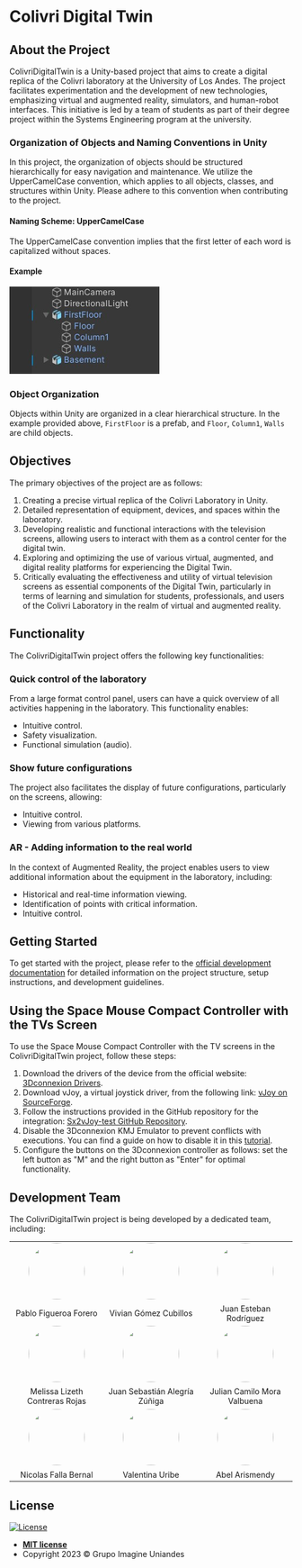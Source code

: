 # Colivri Digital Twin

## About the Project

ColivriDigitalTwin is a Unity-based project that aims to create a digital replica of the Colivri laboratory at the University of Los Andes. The project facilitates experimentation and the development of new technologies, emphasizing virtual and augmented reality, simulators, and human-robot interfaces. This initiative is led by a team of students as part of their degree project within the Systems Engineering program at the university.

### Organization of Objects and Naming Conventions in Unity

In this project, the organization of objects should be structured hierarchically for easy navigation and maintenance. We utilize the UpperCamelCase convention, which applies to all objects, classes, and structures within Unity. Please adhere to this convention when contributing to the project.

#### Naming Scheme: UpperCamelCase

The UpperCamelCase convention implies that the first letter of each word is capitalized without spaces.

#### Example

![UpperCamelCaseExample](Images/UpperCamelCaseExample.jpg)

### Object Organization

Objects within Unity are organized in a clear hierarchical structure. In the example provided above, `FirstFloor` is a prefab, and `Floor`, `Column1`, `Walls` are child objects.

## Objectives

The primary objectives of the project are as follows:

1. Creating a precise virtual replica of the Colivri Laboratory in Unity.
2. Detailed representation of equipment, devices, and spaces within the laboratory.
3. Developing realistic and functional interactions with the television screens, allowing users to interact with them as a control center for the digital twin.
4. Exploring and optimizing the use of various virtual, augmented, and digital reality platforms for experiencing the Digital Twin.
5. Critically evaluating the effectiveness and utility of virtual television screens as essential components of the Digital Twin, particularly in terms of learning and simulation for students, professionals, and users of the Colivri Laboratory in the realm of virtual and augmented reality.

## Functionality

The ColivriDigitalTwin project offers the following key functionalities:

### Quick control of the laboratory

From a large format control panel, users can have a quick overview of all activities happening in the laboratory. This functionality enables:

- Intuitive control.
- Safety visualization.
- Functional simulation (audio).

### Show future configurations

The project also facilitates the display of future configurations, particularly on the screens, allowing:

- Intuitive control.
- Viewing from various platforms.

### AR - Adding information to the real world

In the context of Augmented Reality, the project enables users to view additional information about the equipment in the laboratory, including:

- Historical and real-time information viewing.
- Identification of points with critical information.
- Intuitive control.

## Getting Started

To get started with the project, please refer to the [official development documentation](https://imagine-uniandes.github.io/ColivriDigitalTwin/development/) for detailed information on the project structure, setup instructions, and development guidelines.

## Using the Space Mouse Compact Controller with the TVs Screen

To use the Space Mouse Compact Controller with the TV screens in the ColivriDigitalTwin project, follow these steps:

1. Download the drivers of the device from the official website: [3Dconnexion Drivers](https://3dconnexion.com/us/drivers/).
2. Download vJoy, a virtual joystick driver, from the following link: [vJoy on SourceForge](https://sourceforge.net/projects/vjoystick/).
3. Follow the instructions provided in the GitHub repository for the integration: [Sx2vJoy-test GitHub Repository](https://github.com/Lasse-B/Sx2vJoy-test).
4. Disable the 3Dconnexion KMJ Emulator to prevent conflicts with executions. You can find a guide on how to disable it in this [tutorial](https://wrw.is/how-to-disable-the-3dconnexion-kmj-emulator-game-controller-to-fix-conflicts/).
5. Configure the buttons on the 3Dconnexion controller as follows: set the left button as "M" and the right button as "Enter" for optimal functionality.

## Development Team

The ColivriDigitalTwin project is being developed by a dedicated team, including:

<table>
  <tr>
    <td align="center" width="33%">
      <a href="https://github.com/pablo-figueroa-uniandes">
        <img src="https://github.com/pablo-figueroa-uniandes.png" width="100" height="100" style="border-radius:50%">
      </a>
    </td>
    <td align="center" width="33%">
      <a href="https://github.com/VivianGomez">
        <img src="https://github.com/VivianGomez.png" width="100" height="100" style="border-radius:50%">
      </a>
    </td>
    <td align="center" width="33%">
      <a href="https://github.com/Juanes1516">
        <img src="https://github.com/Juanes1516.png" width="100" height="100" style="border-radius:50%">
      </a>
    </td>
  </tr>
  <tr>
    <td align="center">
      Pablo Figueroa Forero
    </td>
    <td align="center">
      Vivian Gómez Cubillos
    </td>
    <td align="center">
      Juan Esteban Rodríguez
    </td>
  </tr>
  <tr>
    <td align="center" width="33%">
      <a href="https://github.com/Mecon0710">
        <img src="https://github.com/Mecon0710.png" width="100" height="100" style="border-radius:50%">
      </a>
    </td>
    <td align="center" width="33%">
      <a href="https://github.com/zejiran">
        <img src="https://github.com/zejiran.png" width="100" height="100" style="border-radius:50%">
      </a>
    </td>
    <td align="center" width="33%">
      <a href="https://github.com/julian27m">
        <img src="https://github.com/julian27m.png" width="100" height="100" style="border-radius:50%">
      </a>
    </td>
  </tr>
  <tr>
    <td align="center">
      Melissa Lizeth Contreras Rojas
    </td>
    <td align="center">
      Juan Sebastián Alegría Zúñiga
    </td>
    <td align="center">
      Julian Camilo Mora Valbuena
    </td>
  </tr>
  <tr>
    <td align="center" width="33%">
      <a href="https://github.com/nFei">
        <img src="https://github.com/nFei.png" width="100" height="100" style="border-radius:50%">
      </a>
    </td>
    <td align="center" width="33%">
      <a href="https://github.com/Valentina1125">
        <img src="https://github.com/Valentina1125.png" width="100" height="100" style="border-radius:50%">
      </a>
    </td>
    <td align="center" width="33%">
      <a href="https://github.com/abelarismendy">
        <img src="https://github.com/abelarismendy.png" width="100" height="100" style="border-radius:50%">
      </a>
    </td>
  </tr>
  <tr>
    <td align="center">
      Nicolas Falla Bernal
    </td>
    <td align="center">
      Valentina Uribe
    </td>
    <td align="center">
      Abel Arismendy
    </td>
  </tr>
</table>

## License

[![License](http://img.shields.io/:license-mit-blue.svg?style=flat-square)](http://badges.mit-license.org)

- **[MIT license](LICENSE)**
- Copyright 2023 © Grupo Imagine Uniandes
